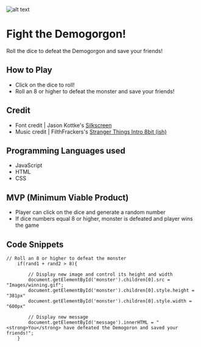 
![alt text](fight_demo.gif "view a demo for Fight the Demogorgon!")
# Fight the Demogorgon!
Roll the dice to defeat the Demogorgon and save your friends!

## How to Play
* Click on the dice to roll! 
* Roll an 8 or higher to defeat the monster and save your friends!

## Credit
* Font credit | Jason Kottke's [Silkscreen](http://www.kottke.org/plus/type/silkscreen/index.html)
* Music credit | FilthFrackers's [Stranger Things Intro 8bit (ish)](https://www.youtube.com/watch?v=G2yp5Db7XYQ)

## Programming Languages used
* JavaScript
* HTML
* CSS

## MVP (Minimum Viable Product)
* Player can click on the dice and generate a random number
* If dice numbers equal 8 or higher, monster is defeated and player wins the game

## Code Snippets
```
// Roll an 8 or higher to defeat the monster
	if(rand1 + rand2 > 8){
		
		// Display new image and control its height and width
		document.getElementById('monster').children[0].src = "Images/winning.gif"; 
		document.getElementById('monster').children[0].style.height = "381px"
		document.getElementById('monster').children[0].style.width = "600px"

		// Display new message
		document.getElementById('message').innerHTML = "<strong>You</strong> have defeated the Demogoron and saved your friends!"; 
	}
```
